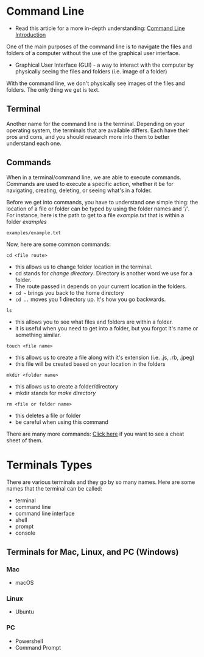 # Command Line
* Read this article for a more in-depth understanding: [Command Line Introduction](https://developer.mozilla.org/en-US/docs/Learn/Tools_and_testing/Understanding_client-side_tools/Command_line#basic_built-in_terminal_commands)
  
One of the main purposes of the command line is to navigate the files and folders of a computer without the use of the graphical user interface.
- Graphical User Interface (GUI) - a way to interact with the computer by physically seeing the files and folders (i.e. image of a folder)
  
With the command line, we don't physically see images of the files and folders. The only thing we get is text.

## Terminal
Another name for the command line is the terminal. Depending on your operating system, the terminals that are available differs. Each have their pros and cons, and you should research more into them to better understand each one.

## Commands
When in a terminal/command line, we are able to execute commands. Commands are used to execute a specific action, whether it be for navigating, creating, deleting, or seeing what's in a folder.
  
Before we get into commands, you have to understand one simple thing: the location of a file or folder can be typed by using the folder names and '/'. For instance, here is the path to get to a file *example.txt* that is within a folder *examples*
```
examples/example.txt
```

Now, here are some common commands:
  
`cd <file route>` 
- this allows us to change folder location in the terminal.
- cd stands for *change directory*. Directory is another word we use for a folder.
- The route passed in depends on your current location in the folders.
- `cd ~` brings you back to the home directory
- `cd ..` moves you 1 directory up. It's how you go backwards.

`ls`
- this allows you to see what files and folders are within a folder.
- it is useful when you need to get into a folder, but you forgot it's name or something similar.
  
`touch <file name>`
- this allows us to create a file along with it's extension (i.e. .js, .rb, .jpeg)
- this file will be created based on your location in the folders

`mkdir <folder name>`
- this allows us to create a folder/directory
- mkdir stands for *make directory*
  
`rm <file or folder name>`
- this deletes a file or folder
- be careful when using this command
  
There are many more commands: [Click here](https://www.git-tower.com/blog/command-line-cheat-sheet/) if you want to see a cheat sheet of them.

# Terminals Types
There are various terminals and they go by so many names. Here are some names that the terminal can be called:
- terminal
- command line
- command line interface
- shell
- prompt
- console
  
## Terminals for Mac, Linux, and PC (Windows)
### Mac
- macOS

### Linux
- Ubuntu

### PC
- Powershell
- Command Prompt
